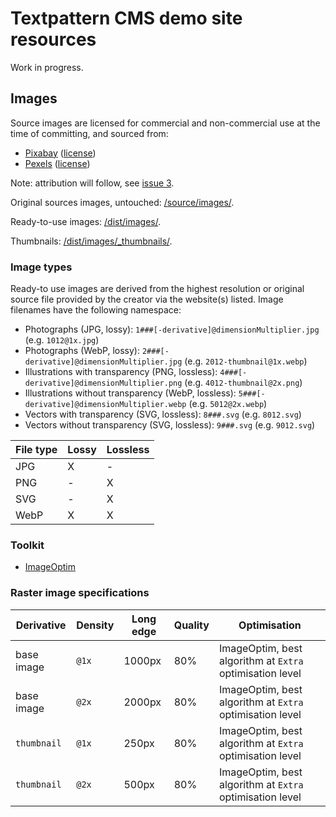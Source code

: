 # Textpattern CMS demo site resources

Work in progress.

## Images

Source images are licensed for commercial and non-commercial use at the time of committing, and sourced from:

* [Pixabay](https://pixabay.com) ([license](https://pixabay.com/service/terms/#license))
* [Pexels](https://www.pexels.com) ([license](https://www.pexels.com/photo-license/))

Note: attribution will follow, see [issue 3](https://github.com/petecooper/textpattern-demo-resources/issues/3).

Original sources images, untouched: [/source/images/](https://github.com/pragmatika/textpattern-demo-resources/tree/master/source/images).

Ready-to-use images: [/dist/images/](https://github.com/pragmatika/textpattern-demo-resources/tree/master/dist/images).

Thumbnails: [/dist/images/_thumbnails/](https://github.com/pragmatika/textpattern-demo-resources/tree/master/dist/images/_thumbnails).

### Image types

Ready-to use images are derived from the highest resolution or original source file provided by the creator via the website(s) listed. Image filenames have the following namespace:

* Photographs (JPG, lossy): `1###[-derivative]@dimensionMultiplier.jpg` (e.g. `1012@1x.jpg`)
* Photographs (WebP, lossy): `2###[-derivative]@dimensionMultiplier.jpg` (e.g. `2012-thumbnail@1x.webp`)
* Illustrations with transparency (PNG, lossless): `4###[-derivative]@dimensionMultiplier.png` (e.g. `4012-thumbnail@2x.png`)
* Illustrations without transparency (WebP, lossless): `5###[-derivative]@dimensionMultiplier.webp` (e.g. `5012@2x.webp`)
* Vectors with transparency (SVG, lossless): `8###.svg` (e.g. `8012.svg`)
* Vectors without transparency (SVG, lossless): `9###.svg` (e.g. `9012.svg`)

| File type | Lossy | Lossless |
|---|---|---|
| JPG | X | - |
| PNG | - | X |
| SVG | - | X |
| WebP | X | X |

### Toolkit

* [ImageOptim](https://imageoptim.com/)

### Raster image specifications

| Derivative | Density | Long edge | Quality | Optimisation |
|---|---|---|---|---|
| base image | `@1x` | 1000px | 80% | ImageOptim, best algorithm at `Extra` optimisation level |
| base image | `@2x` | 2000px | 80% | ImageOptim, best algorithm at `Extra` optimisation level |
| `thumbnail` | `@1x` | 250px | 80% | ImageOptim, best algorithm at `Extra` optimisation level |
| `thumbnail` | `@2x` | 500px | 80% | ImageOptim, best algorithm at `Extra` optimisation level |
